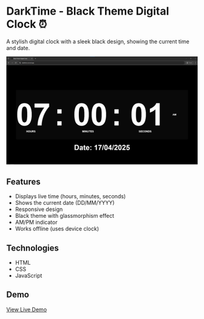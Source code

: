 # DarkTime - Black Theme Digital Clock ⏰

A stylish digital clock with a sleek black design, showing the current time and date.

![DarkTime Clock Screenshot](https://raw.githubusercontent.com/armanhossen-dev/DarkTime/refs/heads/main/Screenshot1.png)

## Features

* Displays live time (hours, minutes, seconds)
* Shows the current date (DD/MM/YYYY)
* Responsive design
* Black theme with glassmorphism effect
* AM/PM indicator
* Works offline (uses device clock)

## Technologies

* HTML
* CSS
* JavaScript

## Demo

[View Live Demo](https://darktime.vercel.app/)
